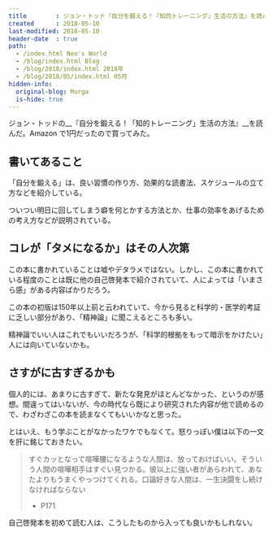 ```yaml
---
title        : ジョン・トッド『自分を鍛える！「知的トレーニング」生活の方法』を読んだけど…
created      : 2018-05-10
last-modified: 2018-05-10
header-date  : true
path:
  - /index.html Neo's World
  - /blog/index.html Blog
  - /blog/2018/index.html 2018年
  - /blog/2018/05/index.html 05月
hidden-info:
  original-blog: Murga
  is-hide: true
---
```


ジョン・トッドの__『自分を鍛える！「知的トレーニング」生活の方法』__を読んだ。Amazon で1円だったので買ってみた。

## 書いてあること

「自分を鍛える」は、良い習慣の作り方、効果的な読書法、スケジュールの立て方などを紹介している。

ついつい明日に回してしまう癖を何とかする方法とか、仕事の効率をあげるための考え方などが説明されている。

## コレが「タメになるか」はその人次第

この本に書かれていることは嘘やデタラメではない。しかし、この本に書かれている程度のことは既に他の自己啓発本で紹介されていて、人によっては「いまさら感」がある内容ばかりだろう。

この本の初版は150年以上前と云われていて、今から見ると科学的・医学的考証に乏しい部分があり、「精神論」に聞こえるところも多い。

精神論でいい人はこれでもいいだろうが、「科学的根拠をもって暗示をかけたい」人には向いていないかも。

## さすがに古すぎるかも

個人的には、あまりに古すぎて、新たな発見がほとんどなかった、というのが感想。間違ってはいないが、今の時代なら既により研究された内容が他で読めるので、わざわざこの本を読まなくてもいいかなと思った。

とはいえ、もう学ぶことがなかったワケでもなくて。怒りっぽい僕は以下の一文を肝に銘じておきたい。

> すぐカッとなって喧嘩腰になるような人間は、放っておけばいい。そういう人間の喧嘩相手はすぐい見つかる。彼以上に強い者があらわれて、あなたよりもうまくやっつけてくれる。口論好きな人間は、一生決闘をし続けなければならない
> 
> - P171

自己啓発本を初めて読む人は、こうしたものから入っても良いかもしれない。
